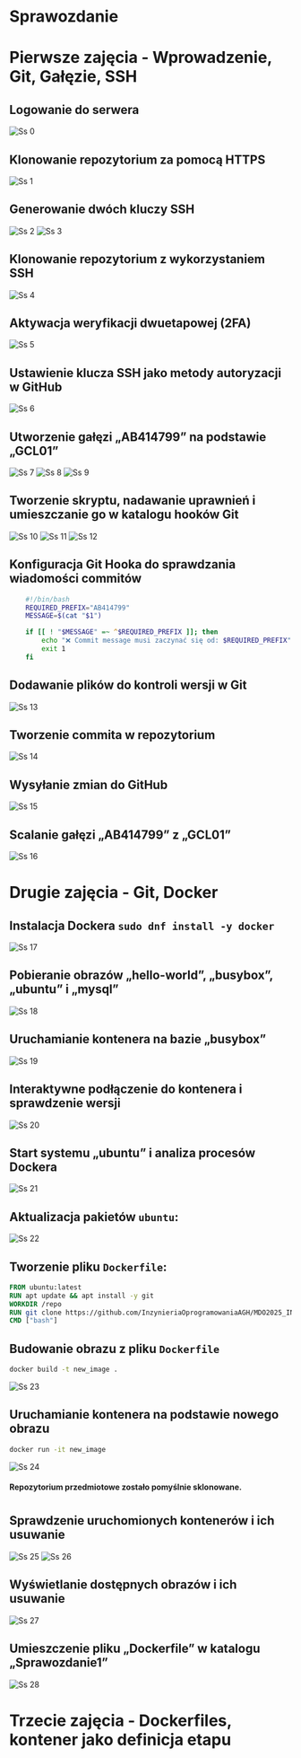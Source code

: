 # Sprawozdanie 

# Pierwsze zajęcia - Wprowadzenie, Git, Gałęzie, SSH

## Logowanie do serwera
![Ss 0](sources/screen1/1-9.png)

## Klonowanie repozytorium za pomocą HTTPS
![Ss 1](sources/screen1/1-12.png)

## Generowanie dwóch kluczy SSH
![Ss 2](sources/screen1/1-0.png)
![Ss 3](sources/screen1/1-1.png)

## Klonowanie repozytorium z wykorzystaniem SSH
![Ss 4](sources/screen1/1-13.png)

## Aktywacja weryfikacji dwuetapowej (2FA)
![Ss 5](sources/screen1/1-11.png)

## Ustawienie klucza SSH jako metody autoryzacji w GitHub
![Ss 6](sources/screen1/1-10.png)

## Utworzenie gałęzi „AB414799” na podstawie „GCL01”
![Ss 7](sources/screen1/1-2.png)
![Ss 8](sources/screen1/1-3.png)
![Ss 9](sources/screen1/1-4.png)

## Tworzenie skryptu, nadawanie uprawnień i umieszczanie go w katalogu hooków Git
![Ss 10](sources/screen1/1-5.png)
![Ss 11](sources/screen1/1-6.png)
![Ss 12](sources/screen1/1-7.png)
## Konfiguracja Git Hooka do sprawdzania wiadomości commitów
```bash
    #!/bin/bash
    REQUIRED_PREFIX="AB414799"
    MESSAGE=$(cat "$1")

    if [[ ! "$MESSAGE" =~ ^$REQUIRED_PREFIX ]]; then
        echo "❌ Commit message musi zaczynać się od: $REQUIRED_PREFIX"
        exit 1
    fi
```
## Dodawanie plików do kontroli wersji w Git
![Ss 13](sources/screen1/1-15.png)

## Tworzenie commita w repozytorium
![Ss 14](sources/screen1/1-14.png)

## Wysyłanie zmian do GitHub
![Ss 15](sources/screen1/1-17.png)

## Scalanie gałęzi „AB414799” z „GCL01”
![Ss 16](sources/screen1/1-16.png)


# Drugie zajęcia - Git, Docker
## Instalacja Dockera `sudo dnf install -y docker`
![Ss 17](sources/screen2/2-0.png)

## Pobieranie obrazów „hello-world”, „busybox”, „ubuntu” i „mysql”
![Ss 18](sources/screen2/2-1.png)
## Uruchamianie kontenera na bazie „busybox”
![Ss 19](sources/screen2/2-2.png)
## Interaktywne podłączenie do kontenera i sprawdzenie wersji
![Ss 20](sources/screen2/2-3.png)

## Start systemu „ubuntu” i analiza procesów Dockera
![Ss 21](sources/screen2/2-4.png)

## Aktualizacja pakietów `ubuntu`:
![Ss 22](sources/screen2/2-5.png)

## Tworzenie pliku `Dockerfile`:
```Dockerfile
FROM ubuntu:latest
RUN apt update && apt install -y git
WORKDIR /repo
RUN git clone https://github.com/InzynieriaOprogramowaniaAGH/MDO2025_INO.git /repo
CMD ["bash"]
```
## Budowanie obrazu z pliku `Dockerfile`
```bash
docker build -t new_image .
```
![Ss 23](sources/screen2/2-6.png)

## Uruchamianie kontenera na podstawie nowego obrazu
```bash
docker run -it new_image
```
![Ss 24](sources/screen2/2-7.png)
#### Repozytorium przedmiotowe zostało pomyślnie sklonowane.
#
## Sprawdzenie uruchomionych kontenerów i ich usuwanie
![Ss 25](sources/screen2/2-8.png)
![Ss 26](sources/screen2/2-9.png)
## Wyświetlanie dostępnych obrazów i ich usuwanie
![Ss 27](sources/screen2/2-10.png)

## Umieszczenie pliku „Dockerfile” w katalogu „Sprawozdanie1”
![Ss 28](sources/screen2/2-11.png)

# Trzecie zajęcia - Dockerfiles, kontener jako definicja etapu


